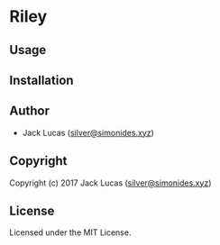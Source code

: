 # Riley

## Usage

## Installation

## Author

* Jack Lucas (silver@simonides.xyz)

## Copyright

Copyright (c) 2017 Jack Lucas (silver@simonides.xyz)

## License

Licensed under the MIT License.
